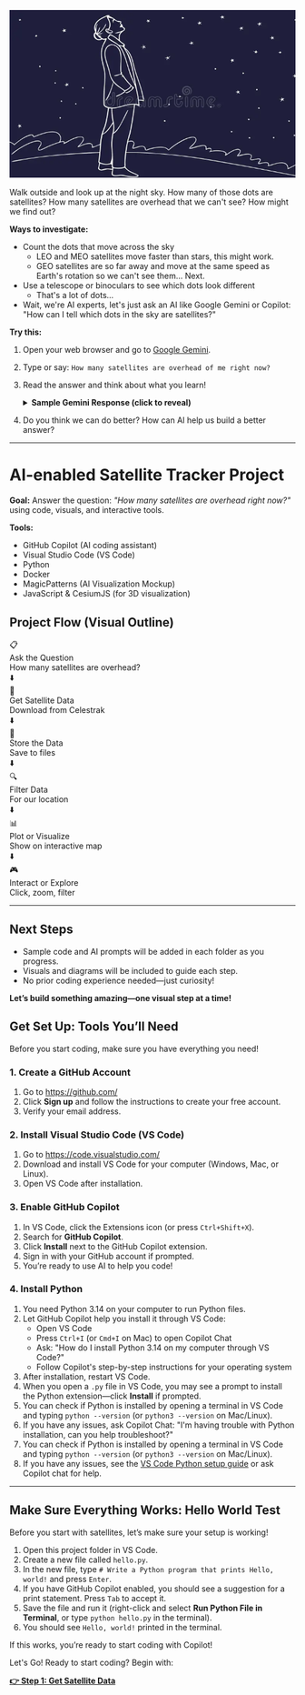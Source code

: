 ![A person looking up at the night sky, wondering about satellites.](assets/look_up.png)

Walk outside and look up at the night sky. How many of those dots are satellites? How many satellites are overhead that we can't see? How might we find out?

**Ways to investigate:**

- Count the dots that move across the sky
    - LEO and MEO satellites move faster than stars, this might work.
    - GEO satellites are so far away and move at the same speed as Earth's rotation so we can't see them... Next.
- Use a telescope or binoculars to see which dots look different
    - That's a lot of dots...
- Wait, we're AI experts, let's just ask an AI like Google Gemini or Copilot: "How can I tell which dots in the sky are satellites?"

**Try this:**

1. Open your web browser and go to <a href="https://gemini.google.com/" target="_blank" rel="noopener noreferrer">Google Gemini</a>.
2. Type or say: `How many satellites are overhead of me right now?`
3. Read the answer and think about what you learn!

    <details>
    <summary><strong>Sample Gemini Response (click to reveal)</strong></summary>

    > "That's a great question, but I can't give you a precise number without knowing your exact location and the specific definition of 'overhead.'
    >
    > The actual number of cataloged space objects—satellites, rocket bodies, and debris—crossing the visible sky at any given moment is always changing, but it's typically dozens of objects.
    >
    > According to real-time satellite trackers:
    >
    > &nbsp;&nbsp;&nbsp;&nbsp;At any given time, there can be dozens of objects (sometimes 80 or more) crossing the sky above a general location.
    >
    > &nbsp;&nbsp;&nbsp;&nbsp;This includes operational satellites like those in the GPS, Starlink, or Iridium constellations, as well as defunct satellites and debris.
    >
    > If you are interested in seeing a specific, visible satellite, like the International Space Station (ISS) or a Starlink train, you would need to use a real-time satellite tracking website or app. These tools use your location to calculate the exact timing, path, and brightness for objects that will be visible to you."

    </details>

4. Do you think we can do better? How can AI help us build a better answer?

---

# AI-enabled Satellite Tracker Project

**Goal:** Answer the question: _"How many satellites are overhead right now?"_ using code, visuals, and interactive tools.

**Tools:**
   - GitHub Copilot (AI coding assistant)
   - Visual Studio Code (VS Code)
   - Python
   - Docker
   - MagicPatterns (AI Visualization Mockup)
   - JavaScript & CesiumJS (for 3D visualization)


## Project Flow (Visual Outline)

<div class="flowchart-container">
  <div class="flowchart-step">
    <div class="step-icon">📋</div>
    <div class="step-title">Ask the Question</div>
    <div class="step-description">How many satellites are overhead?</div>
  </div>
  
  <div class="flowchart-arrow">⬇️</div>
  
  <div class="flowchart-step">
    <div class="step-icon">📡</div>
    <div class="step-title">Get Satellite Data</div>
    <div class="step-description">Download from Celestrak</div>
  </div>
  
  <div class="flowchart-arrow">⬇️</div>
  
  <div class="flowchart-step">
    <div class="step-icon">💾</div>
    <div class="step-title">Store the Data</div>
    <div class="step-description">Save to files</div>
  </div>
  
  <div class="flowchart-arrow">⬇️</div>
  
  <div class="flowchart-step">
    <div class="step-icon">🔍</div>
    <div class="step-title">Filter Data</div>
    <div class="step-description">For our location</div>
  </div>
  
  <div class="flowchart-arrow">⬇️</div>
  
  <div class="flowchart-step">
    <div class="step-icon">📊</div>
    <div class="step-title">Plot or Visualize</div>
    <div class="step-description">Show on interactive map</div>
  </div>
  
  <div class="flowchart-arrow">⬇️</div>
  
  <div class="flowchart-step">
    <div class="step-icon">🎮</div>
    <div class="step-title">Interact or Explore</div>
    <div class="step-description">Click, zoom, filter</div>
  </div>
</div>

---

## Next Steps

- Sample code and AI prompts will be added in each folder as you progress.
- Visuals and diagrams will be included to guide each step.
- No prior coding experience needed—just curiosity!


**Let’s build something amazing—one visual step at a time!**

## Get Set Up: Tools You’ll Need

Before you start coding, make sure you have everything you need!

### 1. Create a GitHub Account
1. Go to <a href="https://github.com/" target="_blank" rel="noopener noreferrer">https://github.com/</a>
2. Click **Sign up** and follow the instructions to create your free account.
3. Verify your email address.

### 2. Install Visual Studio Code (VS Code)
1. Go to <a href="https://code.visualstudio.com/" target="_blank" rel="noopener noreferrer">https://code.visualstudio.com/</a>
2. Download and install VS Code for your computer (Windows, Mac, or Linux).
3. Open VS Code after installation.


### 3. Enable GitHub Copilot
1. In VS Code, click the Extensions icon (or press `Ctrl+Shift+X`).
2. Search for **GitHub Copilot**.
3. Click **Install** next to the GitHub Copilot extension.
4. Sign in with your GitHub account if prompted.
5. You’re ready to use AI to help you code!

### 4. Install Python
1. You need Python 3.14 on your computer to run Python files.
2. Let GitHub Copilot help you install it through VS Code:
   - Open VS Code
   - Press `Ctrl+I` (or `Cmd+I` on Mac) to open Copilot Chat
   - Ask: "How do I install Python 3.14 on my computer through VS Code?"
   - Follow Copilot's step-by-step instructions for your operating system
3. After installation, restart VS Code.
4. When you open a `.py` file in VS Code, you may see a prompt to install the Python extension—click **Install** if prompted.
5. You can check if Python is installed by opening a terminal in VS Code and typing `python --version` (or `python3 --version` on Mac/Linux).
6. If you have any issues, ask Copilot Chat: "I'm having trouble with Python installation, can you help troubleshoot?"
7. You can check if Python is installed by opening a terminal in VS Code and typing `python --version` (or `python3 --version` on Mac/Linux).
8. If you have any issues, see the <a href="https://code.visualstudio.com/docs/python/python-tutorial" target="_blank" rel="noopener noreferrer">VS Code Python setup guide</a> or ask Copilot chat for help.

---

## Make Sure Everything Works: Hello World Test

Before you start with satellites, let’s make sure your setup is working!

1. Open this project folder in VS Code.
2. Create a new file called `hello.py`.
3. In the new file, type `# Write a Python program that prints Hello, world!` and press `Enter`.
4. If you have GitHub Copilot enabled, you should see a suggestion for a print statement. Press `Tab` to accept it.
5. Save the file and run it (right-click and select **Run Python File in Terminal**, or type `python hello.py` in the terminal).
6. You should see `Hello, world!` printed in the terminal.

If this works, you’re ready to start coding with Copilot!

Let's Go!
Ready to start coding? Begin with:

**[👉 Step 1: Get Satellite Data](step1_get_satellites/README.md)**

